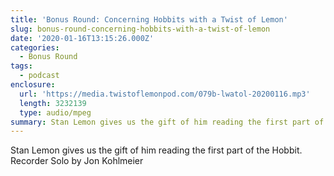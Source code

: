 ```yaml
---
title: 'Bonus Round: Concerning Hobbits with a Twist of Lemon'
slug: bonus-round-concerning-hobbits-with-a-twist-of-lemon
date: '2020-01-16T13:15:26.000Z'
categories:
  - Bonus Round
tags:
  - podcast
enclosure:
  url: 'https://media.twistoflemonpod.com/079b-lwatol-20200116.mp3'
  length: 3232139
  type: audio/mpeg
summary: Stan Lemon gives us the gift of him reading the first part of the Hobbit. Recorder Solo by Jon Kohlmeier
---
```


Stan Lemon gives us the gift of him reading the first part of the Hobbit. Recorder Solo by Jon Kohlmeier
